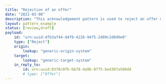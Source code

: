 ```yaml
---
title: "Rejection of an offer"
date: "2021-03-08"
description: "This acknowledgement pattern is used to reject an offer made in a previous notification."
layout: pattern_example
status: [review,draft]
payload:
    id: "urn:uuid:4fb3af44-d4f8-4226-9475-2d09c2d8d9e0"
    type: ["Reject"]
    origin:
        lookup: "generic-origin-system"
    target:
        lookup: "generic-target-system"
    in_reply_to:
        id: urn:uuid:0370c0fb-bb78-4a9b-87f5-bed307a509dd
        # type: ["Offer"]
---
```


